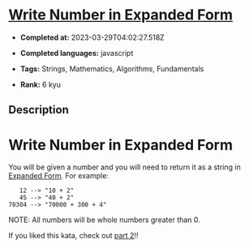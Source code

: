 # [Write Number in Expanded Form](https://www.codewars.com/kata/5842df8ccbd22792a4000245)

- **Completed at:** 2023-03-29T04:02:27.518Z

- **Completed languages:** javascript

- **Tags:** Strings, Mathematics, Algorithms, Fundamentals

- **Rank:** 6 kyu

## Description

# Write Number in Expanded Form

You will be given a number and you will need to return it as a string in [Expanded Form](https://www.mathsisfun.com/definitions/expanded-notation.html). For example:

```
   12 --> "10 + 2"
   45 --> "40 + 2"
70304 --> "70000 + 300 + 4"
```

NOTE: All numbers will be whole numbers greater than 0.

If you liked this kata, check out [part 2](https://www.codewars.com/kata/write-number-in-expanded-form-part-2)!!
